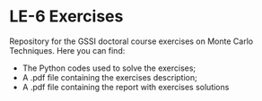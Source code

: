 # LE-6 Exercises
Repository for the GSSI doctoral course exercises on Monte Carlo Techniques.
Here you can find:

- The Python codes used to solve the exercises; 
- A .pdf file containing the exercises description;
- A .pdf file containing the report with exercises solutions
